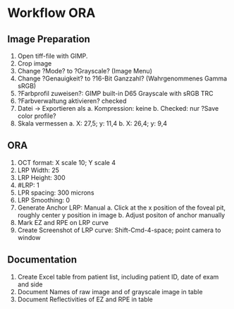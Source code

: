 # Workflow ORA

## Image Preparation
  1. Open tiff-file with GIMP.
  2. Crop image
  3. Change ?Mode? to ?Grayscale? (Image Menu)
  4. Change ?Genauigkeit? to ?16-Bit Ganzzahl? (Wahrgenommenes Gamma sRGB)
  5. ?Farbprofil zuweisen?: GIMP built-in D65 Grayscale with sRGB TRC
  6. ?Farbverwaltung aktivieren? checked
  7. Datei -> Exportieren als
    a. Kompression: keine
    b. Checked: nur ?Save color profile?
  8. Skala vermessen
    a. X: 27,5; y: 11,4
    b. X: 26,4; y: 9,4

## ORA
  1. OCT format: X scale 10; Y scale 4
  2. LRP Width: 25
  3. LRP Height: 300
  4. #LRP: 1
  5. LPR spacing: 300 microns
  6. LRP Smoothing: 0
  7. Generate Anchor LRP: Manual
    a. Click at the x position of the foveal pit, roughly center y position in image
    b. Adjust positon of anchor manually
  8. Mark EZ and RPE on LRP curve
  9. Create Screenshot of LRP curve: Shift-Cmd-4-space; point camera to window

## Documentation
  1. Create Excel table from patient list, including patient ID, date of exam and side
  2. Document Names of raw image and of grayscale image in table
  3. Document Reflectivities of EZ and RPE in table
